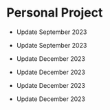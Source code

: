 # Personal Project

- Update September 2023

- Update September 2023

- Update December 2023

- Update December 2023

- Update December 2023

- Update December 2023
